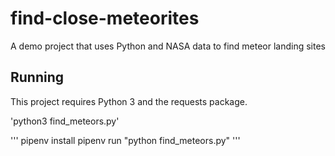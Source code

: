 # find-close-meteorites
A demo project that uses Python and NASA data to find meteor landing sites

## Running

This project requires Python 3 and the requests package.

'python3 find_meteors.py'

'''
pipenv install
pipenv run "python find_meteors.py"
'''
